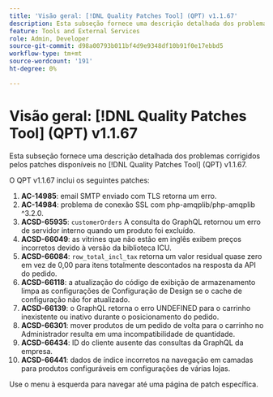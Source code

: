 ```yaml
---
title: 'Visão geral: [!DNL Quality Patches Tool] (QPT) v1.1.67'
description: Esta subseção fornece uma descrição detalhada dos problemas corrigidos pelos patches disponíveis no  [!DNL Quality Patches Tool] (QPT) v1.1.67.
feature: Tools and External Services
role: Admin, Developer
source-git-commit: d98a00793b011bf4d9e9348df10b91f0e17ebbd5
workflow-type: tm+mt
source-wordcount: '191'
ht-degree: 0%

---
```


# Visão geral: [!DNL Quality Patches Tool] (QPT) v1.1.67

Esta subseção fornece uma descrição detalhada dos problemas corrigidos pelos patches disponíveis no [!DNL Quality Patches Tool] (QPT) v1.1.67.

O QPT v1.1.67 inclui os seguintes patches:
1. **AC-14985**: email SMTP enviado com TLS retorna um erro.
1. **AC-14984**: problema de conexão SSL com php-amqplib/php-amqplib ^3.2.0.
1. **ACSD-65935**: `customerOrders` A consulta do GraphQL retornou um erro de servidor interno quando um produto foi excluído.
1. **ACSD-66049**: as vitrines que não estão em inglês exibem preços incorretos devido à versão da biblioteca ICU.
1. **ACSD-66084**: `row_total_incl_tax` retorna um valor residual quase zero em vez de 0,00 para itens totalmente descontados na resposta da API do pedido.
1. **ACSD-66118**: a atualização do código de exibição de armazenamento limpa as configurações de Configuração de Design se o cache de configuração não for atualizado.
1. **ACSD-66139**: o GraphQL retorna o erro UNDEFINED para o carrinho inexistente ou inativo durante o posicionamento do pedido.
1. **ACSD-66301**: mover produtos de um pedido de volta para o carrinho no Administrador resulta em uma incompatibilidade de quantidade.
1. **ACSD-66434**: ID do cliente ausente das consultas da GraphQL da empresa.
1. **ACSD-66441**: dados de índice incorretos na navegação em camadas para produtos configuráveis em configurações de várias lojas.

Use o menu à esquerda para navegar até uma página de patch específica.
